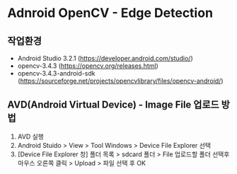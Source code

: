 # Adnroid OpenCV - Edge Detection

## 작업환경
- Android Studio 3.2.1 (https://developer.android.com/studio/)
- opencv-3.4.3 (https://opencv.org/releases.html)
- opencv-3.4.3-android-sdk (https://sourceforge.net/projects/opencvlibrary/files/opencv-android/)

## AVD(Android Virtual Device) - Image File 업로드 방법
1. AVD 실행
2. Android Stuido > View > Tool Windows > Device File Explorer 선택
3. [Device File Explorer 창] 폴더 목록 > sdcard 폴더 > File 업로드할 폴더 선택후 마우스 오른쪽 클릭 > Upload > 파일 선택 후 OK
